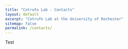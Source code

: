 ```yaml
---
title: "Cotrufo Lab - Contacts"
layout: default
excerpt: "Cotrufo Lab at the University of Rochester"
sitemap: false
permalink: /contacts/
---
```


Test